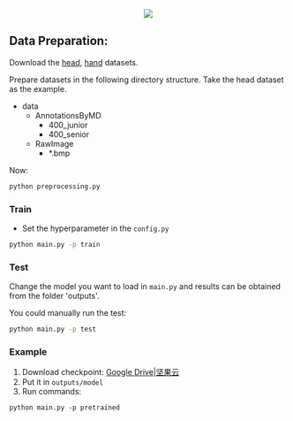 <div align="center">
  <img src="https://github.com/hujie-frank/SENet/blob/master/figures/SE-pipeline.jpg">
</div>
<p align="center">


## Data Preparation:
Download the [head](https://figshare.com/s/37ec464af8e81ae6ebbf), [hand](https://ipilab.usc.edu/research/baaweb) datasets.

Prepare datasets in the following directory structure. Take the head dataset as the example.

* data 
    * AnnotationsByMD      
    	* 400\_junior
    	* 400\_senior
    * RawImage      
    	* \*.bmp
  
 
Now:
```bash
python preprocessing.py
```

### Train
- Set the hyperparameter in the `config.py`
```bash
python main.py -p train
```

### Test
Change the model you want to load in `main.py` and results can be obtained from the folder 'outputs'.

You could manually run the test:
```bash
python main.py -p test
```

### Example
1. Download checkpoint: [Google Drive](https://drive.google.com/file/d/1IH60SB1BCV0tUNvlDW2DE8R6XGBShboQ/view?usp=sharing)|[坚果云](https://www.jianguoyun.com/p/DRgvDhAQhpiICRjTqcoEIAA )
2. Put it in `outputs/model`
3. Run commands:
```shell
python main.py -p pretrained 
```

